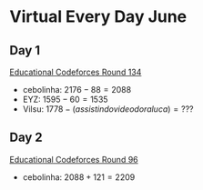 # Virtual Every Day June

## Day 1

[Educational Codeforces Round 134](https://codeforces.com/contest/1721)

- cebolinha: $2176 - 88 = 2088$
- EYZ: $1595 - 60 = 1535$
- Vilsu: $1778 - (assistindo video do raluca) = ???$

## Day 2

[Educational Codeforces Round 96](https://codeforces.com/contest/1430)

- cebolinha: $2088 + 121 = 2209$
